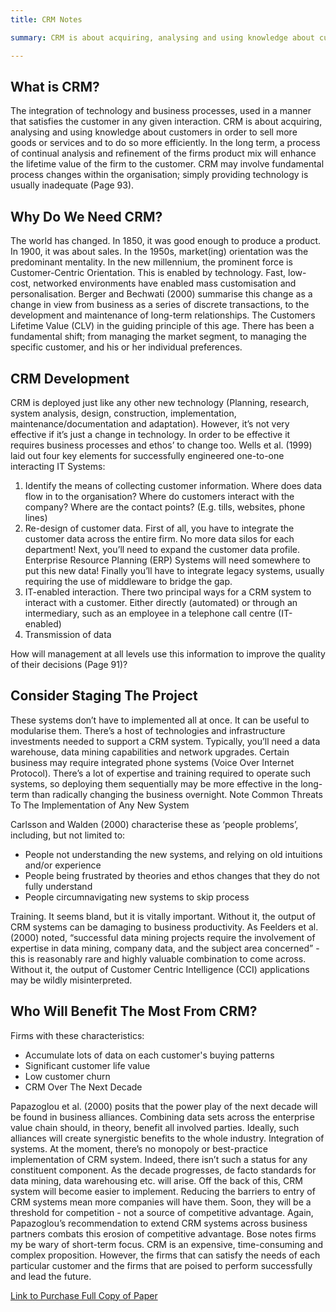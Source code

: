 ```yaml
---
title: CRM Notes

summary: CRM is about acquiring, analysing and using knowledge about customers in order to sell more goods or services and to do so more efficiently.

---
```


## What is CRM?
The integration of technology and business processes, used in a manner that satisfies the customer in any given interaction. CRM is about acquiring, analysing and using knowledge about customers in order to sell more goods or services and to do so more efficiently. In the long term, a process of continual analysis and refinement of the firms product mix will enhance the lifetime value of the firm to the customer. CRM may involve fundamental process changes within the organisation; simply providing technology is usually inadequate (Page 93).

## Why Do We Need CRM?
The world has changed. In 1850, it was good enough to produce a product. In 1900, it was about sales. In the 1950s, market(ing) orientation was the predominant mentality. In the new millennium, the prominent force is Customer-Centric Orientation. This is enabled by technology. Fast, low-cost, networked environments have enabled mass customisation and personalisation. Berger and Bechwati (2000) summarise this change as a change in view from business as a series of discrete transactions, to the development and maintenance of long-term relationships. The Customers Lifetime Value (CLV) in the guiding principle of this age. There has been a fundamental shift; from managing the market segment, to managing the specific customer, and his or her individual preferences.

## CRM Development
CRM is deployed just like any other new technology (Planning, research, system analysis, design, construction, implementation, maintenance/documentation and adaptation). However, it’s not very effective if it’s just a change in technology. In order to be effective it requires business processes and ethos’ to change too. Wells et al. (1999) laid out four key elements for successfully engineered one-to-one interacting IT Systems:

1. Identify the means of collecting customer information. Where does data flow in to the organisation? Where do customers interact with the company? Where are the contact points? (E.g. tills, websites, phone lines)
2. Re-design of customer data. First of all, you have to integrate the customer data across the entire firm. No more data silos for each department! Next, you’ll need to expand the customer data profile. Enterprise Resource Planning (ERP) Systems will need somewhere to put this new data! Finally you’ll have to integrate legacy systems, usually requiring the use of middleware to bridge the gap.
3. IT-enabled interaction. There two principal ways for a CRM system to interact with a customer. Either directly (automated) or through an intermediary, such as an employee in a telephone call centre (IT-enabled)
4. Transmission of data

How will management at all levels use this information to improve the quality of their decisions (Page 91)?

## Consider Staging The Project
These systems don’t have to implemented all at once. It can be useful to modularise them. There’s a host of technologies and infrastructure investments needed to support a CRM system. 
Typically, you’ll need a data warehouse, data mining capabilities and network upgrades. Certain business may require integrated phone systems (Voice Over Internet Protocol). There’s a lot of expertise and training required to operate such systems, so deploying them sequentially may be more effective in the long-term than radically changing the business overnight.
Note Common Threats To The Implementation of Any New System

Carlsson and Walden (2000) characterise these as ‘people problems’, including, but not limited to:

* People not understanding the new systems, and relying on old intuitions and/or experience
* People being frustrated by theories and ethos changes that they do not fully understand
* People circumnavigating new systems to skip process

Training. It seems bland, but it is vitally important. Without it, the output of CRM systems can be damaging to business productivity. As Feelders et al. (2000) noted, “successful data mining projects require the involvement of expertise in data mining, company data, and the subject area concerned” - this is reasonably rare and highly valuable combination to come across. Without it, the output of Customer Centric Intelligence (CCI) applications may be wildly misinterpreted.

## Who Will Benefit The Most From CRM?
Firms with these characteristics:
* Accumulate lots of data on each customer's buying patterns
* Significant customer life value
* Low customer churn
* CRM Over The Next Decade

Papazoglou et al. (2000) posits that the power play of the next decade will be found in business alliances. Combining data sets across the enterprise value chain should, in theory, benefit all involved parties. Ideally, such alliances will create synergistic benefits to the whole industry. Integration of systems. At the moment, there’s no monopoly or best-practice implementation of CRM system. Indeed, there isn’t such a status for any constituent component. As the decade progresses, de facto standards for data mining, data warehousing etc. will arise. Off the back of this, CRM system will become easier to implement. Reducing the barriers to entry of CRM systems mean more companies will have them. Soon, they will be a threshold for competition - not a source of competitive advantage. Again, Papazoglou’s recommendation to extend CRM systems across business partners combats this erosion of competitive advantage. Bose notes firms my be wary of short-term focus. CRM is an expensive, time-consuming and complex proposition. However, the firms that can satisfy the needs of each particular customer and the firms that are poised to perform successfully and lead the future. 

[Link to Purchase Full Copy of Paper](http://www.emeraldinsight.com/doi/full/10.1108/02635570210419636)
